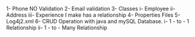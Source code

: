 1- Phone NO Validation
2- Email validation
3- Classes
   i- Employee
   ii- Address
   iii- Experience
   I make has a relationship
4- Properties Files
5- Log4j2.xml
6- CRUD Operation with java and mySQL Database.
   i- 1 - to - 1 Relationship
   ii- 1 - to - Many Relationship
